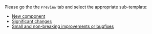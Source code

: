 Please go the the `Preview` tab and select the appropriate sub-template:

* [New component](?expand=1&template=new_component.md)
* [Significant changes](?expand=1&template=significant_changes.md)
* [Small and non-breaking improvements or bugfixes](?expand=1&template=minor.md)
